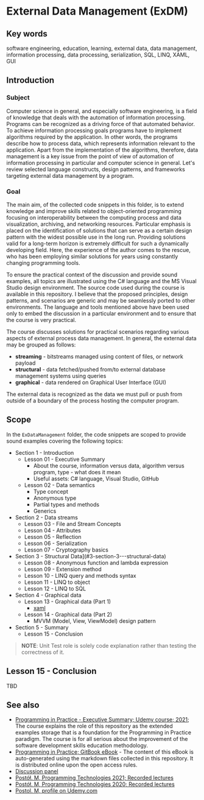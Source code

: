 # External Data Management (ExDM)

## Key words

software engineering, education, learning, external data, data management, information processing, data processing,  serialization, SQL, LINQ, XAML, GUI

## Introduction

### Subject

Computer science in general, and especially software engineering, is a field of knowledge that deals with the automation of information processing. Programs can be recognized as a driving force of that automated behavior. To achieve information processing goals programs have to implement algorithms required by the application. In other words, the programs describe how to process data, which represents information relevant to the application. Apart from the implementation of the algorithms, therefore, data management is a key issue from the point of view of automation of information processing in particular and computer science in general. Let's review selected language constructs, design patterns, and frameworks targeting external data management by a program.

### Goal

The main aim, of the collected code snippets in this folder, is to extend knowledge and improve skills related to object-oriented programming focusing on interoperability between the computing process and data visualization, archiving, and networking resources. Particular emphasis is placed on the identification of solutions that can serve as a certain design pattern with the widest possible use in the long run. Providing solutions valid for a long-term horizon is extremely difficult for such a dynamically developing field. Here, the experience of the author comes to the rescue, who has been employing similar solutions for years using constantly changing programming tools.

To ensure the practical context of the discussion and provide sound examples, all topics are illustrated using the C\# language and the MS Visual Studio design environment. The source code used during the course is available in this repository. I believe that the proposed principles, design patterns, and scenarios are generic and may be seamlessly ported to other environments. The language and tools mentioned above have been used only to embed the discussion in a particular environment and to ensure that the course is very practical.

The course discusses solutions for practical scenarios regarding various aspects of external process data management.  In general, the external data may be grouped as follows:

- **streaming** - bitstreams managed using content of files, or network payload
- **structural** - data fetched/pushed from/to external database management systems using queries
- **graphical** - data rendered on Graphical User Interface (GUI)

The external data is recognized as the data we must pull or push from outside of a boundary of the process hosting the computer program.

## Scope

In the `ExDataManagement` folder, the code snippets are scoped to provide sound examples covering the following topics:

- Section 1 - Introduction
  - Lesson 01 - Executive Summary
    - About the course, information versus data, algorithm versus program, type - what does it mean
    - Useful assets: C\# language, Visual Studio, GitHub
  - Lesson 02 - Data semantics
    - Type concept
    - Anonymous type
    - Partial types and methods
    - Generics
- Section 2 - Data streams
  - Lesson 03 - File and Stream Concepts
  - Lesson 04 - Attributes
  - Lesson 05 - Reflection
  - Lesson 06 - Serialization
  - Lesson 07 - Cryptography basics
- Section 3 - Structural Data](#3-section-3---structural-data)
  - Lesson 08 - Anonymous function and lambda expression
  - Lesson 09 - Extension method
  - Lesson 10 - LINQ query and methods syntax
  - Lesson 11 - LINQ to object
  - Lesson 12 - LINQ to SQL
- Section 4 - Graphical data
  - Lesson 13 - Graphical data (Part 1)
    - [xaml](https://docs.microsoft.com/dotnet/framework/xaml-services/)
  - Lesson 14 - Graphical data (Part 2)
    - MVVM (Model, View, ViewModel) design pattern
- Section 5 - Summary
  - Lesson 15 - Conclusion

> **NOTE**: Unit Test role is solely code explanation rather than testing the correctness of it.

## Lesson 15 - Conclusion

TBD

## See also

- [Programming in Practice - Executive Summary; Udemy course; 2021][udemyPiPES]; The course explains the role of this repository as the extended examples storage that is a foundation for the Programming in Practice paradigm. The course is for all serious about the improvement of the software development skills education methodology.
- [Programming in Practice; GitBook eBook](https://mpostol.gitbook.io/pip/) - The content of this eBook is auto-generated using the markdown files collected in this repository. It is distributed online upon the open access rules.
- [Discussion panel][Discussion]
- [Postół. M, Programming Technologies 2021; Recorded lectures](https://youtube.com/playlist?list=PLC7zPvgw-YbyWXRTAe9m-ABP9YWmpLvUk)
- [Postół. M, Programming Technologies 2020; Recorded lectures](https://youtube.com/playlist?list=PLC7zPvgw-YbwOD3GaSPl6kzKhDRmmrA-9)
- [Postol. M, profile on Udemy.com][MPUdemy]

[Discussion]: https://github.com/mpostol/TP/discussions
[MPUdemy]: https://www.udemy.com/user/mariusz-postol/
[udemyPiPES]: https://www.udemy.com/course/pipintroduction/?referralCode=E1B8E460A82ECB36A835

<!--
//____________________________________________________________________________________________________________________________________
//
//  Copyright (C) 2023, Mariusz Postol LODZ POLAND.
//
//  To be in touch join the community by pressing the `Watch` button and get started commenting using the discussion panel at
//
//  https://github.com/mpostol/TP/discussions/182
//
//  by introducing yourself and telling us what you do with this community.
//_____________________________________________________________________________________________________________________________________
-->
